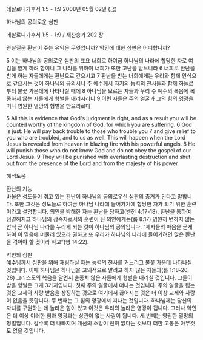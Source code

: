 데살로니가후서 1:5 - 1:9 
2008년 05월 02일 (금)

하나님의 공의로운 심판



데살로니가후서 1:5 - 1:9 / 새찬송가 202 장

관찰질문
환난이 주는 유익은 무엇입니까? 
악인에 대한 심판은 어떠합니까?  

5 이는 하나님의 공의로운 심판의 표요 너희로 하여금 하나님의 나라에 합당한 자로 여김을 받게 하려 함이니 그 나라를 위하여 너희가 또한 고난을 받느니라 6 너희로 환난을 받게 하는 자들에게는 환난으로 갚으시고 
7 환난을 받는 너희에게는 우리와 함께 안식으로 갚으시는 것이 하나님의 공의시니 주 예수께서 자기의 능력의 천사들과 함께 하늘로부터 불꽃 가운데에 나타나실 때에 8 하나님을 모르는 자들과 우리 주 예수의 복음에 복종하지 않는 자들에게 형벌을 내리시리니 9 이런 자들은 주의 얼굴과 그의 힘의 영광을 떠나 영원한 멸망의 형벌을 받으리로다  

5 All this is evidence that God's judgment is right, and as a result you will be counted worthy of the kingdom of God, for which you are suffering. 
6 God is just: He will pay back trouble to those who trouble you 7 and give relief to you who are troubled, and to us as well. This will happen when the Lord Jesus is revealed from heaven in blazing fire with his powerful angels. 8 He will punish those who do not know God and do not obey the gospel of our Lord Jesus. 9 They will be punished with everlasting destruction and shut out from the presence of the Lord and from the majesty of his power

해석도움





환난의 기능  
바울은 성도들이 겪고 있는 환난이 하나님의 공의로우신 심판의 증거가 된다고 말합니다. 또한 그것은 성도들로 하여금 하나님 나라에 들어가기에 합당한 자가 되기 위한 훈련이라고 설명합니다. 의인을 박해한 자는 환난을 당하고(벧전 4:17-18), 환난을 통하여 정결해지고 하나님의 상속자로서의 훈련이 된 의인에게는(롬 8:17) 영원히 변하지 않는 안식 곧 하나님 나라를 누리게 되는 것이 하나님의 공의입니다. “제자들의 마음을 굳게 하여 이 믿음에 머물러 있으라 권하고 또 우리가 하나님의 나라에 들어가려면 많은 환난을 겪어야 할 것이라 하고”(행 14:22).

악인의 심판  
예수님께서 심판을 위해 재림하실 때는 능력의 천사를 거느리고 불꽃 가운데 나타나실 것입니다. 이때 하나님은 하나님을 고의적으로 알려고 하지 않은 자들과(롬 1:18-20, 28) 그리스도의 복음을 알면서 순종치 않은 자들에게 형벌을 내리실 것입니다. 그들이 받을 형벌은 크게 3가지입니다. 첫째 주의 얼굴에서 떠나는 것입니다. 주의 얼굴을 뵙는 것은 교제와 사랑 받음을 상징하는 것으로 여기에서 끊어지는 것은 더 이상 교제와 사랑이 없음을 뜻합니다. 두 번째는 그 힘의 영광에서 떠나는 것입니다. 하나님께는 당신의 자녀를 구원하는 데 놀라운 힘이 있고 이것은 우리의 놀라운 영광이 됩니다. 그러나 악인은 더 이상 이러한 힘과 영광과는 상관이 없는 사람이 됩니다. 세 번째는 영원한 멸망의 형벌입니다. 갈수록 더 나빠지며 개선의 소망이 전혀 없다는 것보다 더한 고통은 아무것도 없을 것입니다.